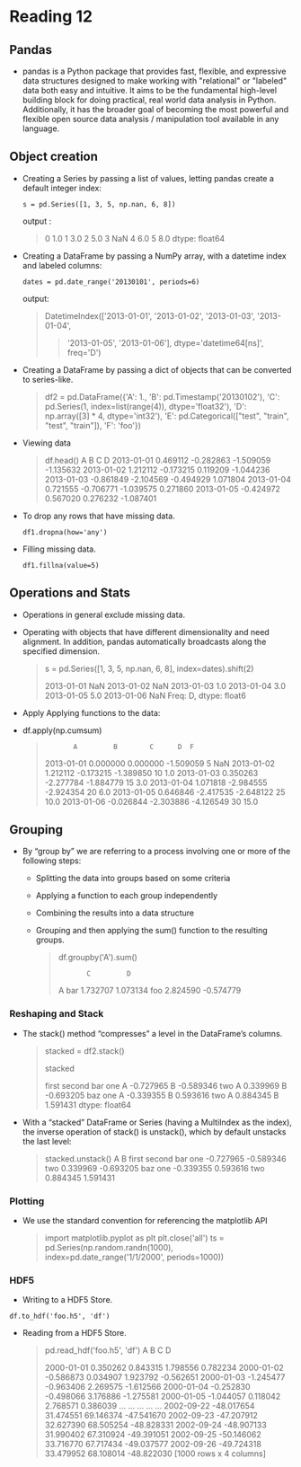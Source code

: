 # Reading 12

## Pandas

- pandas is a Python package that provides fast, flexible, and expressive data structures designed to make working with "relational" or "labeled" data both easy and intuitive. It aims to be the fundamental high-level building block for doing practical, real world data analysis in Python. Additionally, it has the broader goal of becoming the most powerful and flexible open source data analysis / manipulation tool available in any language.

## Object creation

- Creating a Series by passing a list of values, letting pandas create a default integer index:

  `s = pd.Series([1, 3, 5, np.nan, 6, 8])`

  output :

  > 0 1.0
  > 1 3.0
  > 2 5.0
  > 3 NaN
  > 4 6.0
  > 5 8.0
  > dtype: float64

- Creating a DataFrame by passing a NumPy array, with a datetime index and labeled columns:

  `dates = pd.date_range('20130101', periods=6)`

  output:

  > DatetimeIndex(['2013-01-01', '2013-01-02', '2013-01-03', '2013-01-04',
  >
  > > '2013-01-05', '2013-01-06'],
  > > dtype='datetime64[ns]', freq='D')

- Creating a DataFrame by passing a dict of objects that can be converted to series-like.

  > df2 = pd.DataFrame({'A': 1.,
  > 'B': pd.Timestamp('20130102'),
  > 'C': pd.Series(1, index=list(range(4)), dtype='float32'),
  > 'D': np.array([3] \* 4, dtype='int32'),
  > 'E': pd.Categorical(["test", "train", "test", "train"]),
  > 'F': 'foo'})

- Viewing data

  > df.head()
  > A B C D
  > 2013-01-01 0.469112 -0.282863 -1.509059 -1.135632
  > 2013-01-02 1.212112 -0.173215 0.119209 -1.044236
  > 2013-01-03 -0.861849 -2.104569 -0.494929 1.071804
  > 2013-01-04 0.721555 -0.706771 -1.039575 0.271860
  > 2013-01-05 -0.424972 0.567020 0.276232 -1.087401

- To drop any rows that have missing data.

  `df1.dropna(how='any')`

- Filling missing data.

  `df1.fillna(value=5)`

## Operations and Stats

- Operations in general exclude missing data.

- Operating with objects that have different dimensionality and need alignment. In addition, pandas automatically broadcasts along the specified dimension.

  > s = pd.Series([1, 3, 5, np.nan, 6, 8], index=dates).shift(2)
  >
  > 2013-01-01 NaN
  > 2013-01-02 NaN
  > 2013-01-03 1.0
  > 2013-01-04 3.0
  > 2013-01-05 5.0
  > 2013-01-06 NaN
  > Freq: D, dtype: float6

- Apply
  Applying functions to the data:

- df.apply(np.cumsum)

  >            A         B        C      D  F
  >
  > 2013-01-01 0.000000 0.000000 -1.509059 5 NaN
  > 2013-01-02 1.212112 -0.173215 -1.389850 10 1.0
  > 2013-01-03 0.350263 -2.277784 -1.884779 15 3.0
  > 2013-01-04 1.071818 -2.984555 -2.924354 20 6.0
  > 2013-01-05 0.646846 -2.417535 -2.648122 25 10.0
  > 2013-01-06 -0.026844 -2.303886 -4.126549 30 15.0

## Grouping

- By “group by” we are referring to a process involving one or more of the following steps:

  - Splitting the data into groups based on some criteria
  - Applying a function to each group independently
  - Combining the results into a data structure
  - Grouping and then applying the sum() function to the resulting groups.

    > df.groupby('A').sum()
    >
    >            C         D
    >
    > A
    > bar 1.732707 1.073134
    > foo 2.824590 -0.574779

### Reshaping and Stack

- The stack() method “compresses” a level in the DataFrame’s columns.

  > stacked = df2.stack()
  >
  > stacked
  >
  > first second
  > bar one A -0.727965
  > B -0.589346
  > two A 0.339969
  > B -0.693205
  > baz one A -0.339355
  > B 0.593616
  > two A 0.884345
  > B 1.591431
  > dtype: float64

- With a “stacked” DataFrame or Series (having a MultiIndex as the index), the inverse operation of stack() is unstack(), which by default unstacks the last level:
  > stacked.unstack()
  > A B
  > first second
  > bar one -0.727965 -0.589346
  > two 0.339969 -0.693205
  > baz one -0.339355 0.593616
  > two 0.884345 1.591431

### Plotting

- We use the standard convention for referencing the matplotlib API

  > import matplotlib.pyplot as plt
  > plt.close('all')
  > ts = pd.Series(np.random.randn(1000),
  > index=pd.date_range('1/1/2000', periods=1000))

### HDF5

- Writing to a HDF5 Store.

`df.to_hdf('foo.h5', 'df')`

- Reading from a HDF5 Store.

  > pd.read_hdf('foo.h5', 'df')
  > A B C D
  >
  > 2000-01-01 0.350262 0.843315 1.798556 0.782234
  > 2000-01-02 -0.586873 0.034907 1.923792 -0.562651
  > 2000-01-03 -1.245477 -0.963406 2.269575 -1.612566
  > 2000-01-04 -0.252830 -0.498066 3.176886 -1.275581
  > 2000-01-05 -1.044057 0.118042 2.768571 0.386039
  > ... ... ... ... ...
  > 2002-09-22 -48.017654 31.474551 69.146374 -47.541670
  > 2002-09-23 -47.207912 32.627390 68.505254 -48.828331
  > 2002-09-24 -48.907133 31.990402 67.310924 -49.391051
  > 2002-09-25 -50.146062 33.716770 67.717434 -49.037577
  > 2002-09-26 -49.724318 33.479952 68.108014 -48.822030
  > [1000 rows x 4 columns]
